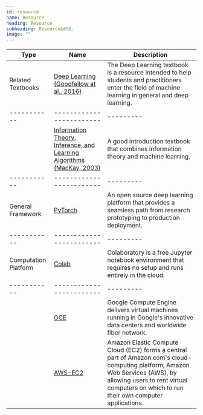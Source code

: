 ```yaml
---
id: resource
name: Resource
heading: Resource
subheading: Resource&#58;
image: ""
---
```


| Type | Name | Description 
|-----------|------------------------|---------
|Related Textbooks| [Deep Learning (Goodfellow at al., 2016)](https://www.deeplearningbook.org/) | The Deep Learning textbook is a resource intended to help students and practitioners enter the field of machine learning in general and deep learning.
|-----------|------------------------|---------
|| [Information Theory, Inference, and Learning Algorithms (MacKay, 2003)](http://www.inference.org.uk/mackay/itprnn/book.html) | A good introduction textbook that combines information theory and machine learning.
|-----------|------------------------|---------
|General Framework| [PyTorch](http://pytorch.org/) | An open source deep learning platform that provides a seamless path from research prototyping to production deployment.
|-----------|------------------------|---------
|Computation Platform| [Colab](https://colab.research.google.com) | Colaboratory is a free Jupyter notebook environment that requires no setup and runs entirely in the cloud.
|-----------|------------------------|---------
|| [GCE](https://cloud.google.com/compute/) | Google Compute Engine delivers virtual machines running in Google's innovative data centers and worldwide fiber network.
|| [AWS-EC2](https://aws.amazon.com/ec2/) | Amazon Elastic Compute Cloud (EC2) forms a central part of Amazon.com's cloud-computing platform, Amazon Web Services (AWS), by allowing users to rent virtual computers on which to run their own computer applications.
